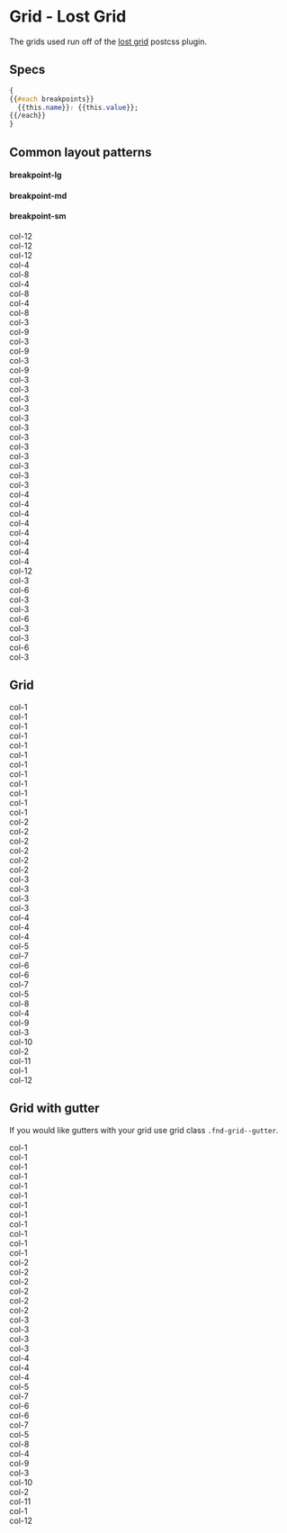 # Grid - Lost Grid

The grids used run off of the [lost grid](http://lostgrid.org/docs.html) postcss plugin.

## Specs

```css
{
{{#each breakpoints}}
  {{this.name}}: {{this.value}};
{{/each}}
}
```

## Common layout patterns

<div class="fnd-grid--gutter">
  <div class="fnd-grid--col-xlg-4">
    <h4>breakpoint-lg</h4>
  </div>
  <div class="fnd-grid--col-xlg-4">
    <h4>breakpoint-md</h4>
  </div>
  <div class="fnd-grid--col-xlg-4">
    <h4>breakpoint-sm</h4>
  </div>
</div>

<div class="fnd-grid--gutter">
  <div class="fnd-grid--col-xlg-4">
    <div class="fnd-grid demo-grid">
      <div class="fnd-grid--col-xlg-12">col-12</div>
    </div>
  </div>
  <div class="fnd-grid--col-xlg-4">
    <div class="fnd-grid demo-grid">
      <div class="fnd-grid--col-xlg-12">col-12</div>
    </div>
  </div>
  <div class="fnd-grid--col-xlg-4">
    <div class="fnd-grid demo-grid">
      <div class="fnd-grid--col-xlg-12">col-12</div>
    </div>
  </div>
</div>

<div class="fnd-grid--gutter">
  <div class="fnd-grid--col-xlg-4">
    <div class="fnd-grid demo-grid">
      <div class="fnd-grid--col-xlg-4">col-4</div>
      <div class="fnd-grid--col-xlg-8">col-8</div>
    </div>
  </div>
  <div class="fnd-grid--col-xlg-4">
    <div class="fnd-grid demo-grid">
      <div class="fnd-grid--col-xlg-4">col-4</div>
      <div class="fnd-grid--col-xlg-8">col-8</div>
    </div>
  </div>
  <div class="fnd-grid--col-xlg-4">
    <div class="fnd-grid demo-grid">
      <div class="fnd-grid--col-xlg-12">col-4</div>
      <div class="fnd-grid--col-xlg-12">col-8</div>
    </div>
  </div>
</div>

<div class="fnd-grid--gutter">
  <div class="fnd-grid--col-xlg-4">
    <div class="fnd-grid demo-grid">
      <div class="fnd-grid--col-xlg-3">col-3</div>
      <div class="fnd-grid--col-xlg-9">col-9</div>
    </div>
  </div>
  <div class="fnd-grid--col-xlg-4">
    <div class="fnd-grid demo-grid">
      <div class="fnd-grid--col-xlg-4">col-3</div>
      <div class="fnd-grid--col-xlg-8">col-9</div>
    </div>
  </div>
  <div class="fnd-grid--col-xlg-4">
    <div class="fnd-grid demo-grid">
      <div class="fnd-grid--col-xlg-12">col-3</div>
      <div class="fnd-grid--col-xlg-12">col-9</div>
    </div>
  </div>
</div>

<div class="fnd-grid--gutter">
  <div class="fnd-grid--col-xlg-4">
    <div class="fnd-grid demo-grid">
      <div class="fnd-grid--col-xlg-3">col-3</div>
      <div class="fnd-grid--col-xlg-3">col-3</div>
      <div class="fnd-grid--col-xlg-3">col-3</div>
      <div class="fnd-grid--col-xlg-3">col-3</div>
    </div>
  </div>
  <div class="fnd-grid--col-xlg-4">
    <div class="fnd-grid demo-grid">
      <div class="fnd-grid--col-xlg-12">col-3</div>
      <div class="fnd-grid--col-xlg-12">col-3</div>
      <div class="fnd-grid--col-xlg-12">col-3</div>
      <div class="fnd-grid--col-xlg-12">col-3</div>
    </div>
  </div>
  <div class="fnd-grid--col-xlg-4">
    <div class="fnd-grid demo-grid">
      <div class="fnd-grid--col-xlg-12">col-3</div>
      <div class="fnd-grid--col-xlg-12">col-3</div>
      <div class="fnd-grid--col-xlg-12">col-3</div>
      <div class="fnd-grid--col-xlg-12">col-3</div>
    </div>
  </div>
</div>

<div class="fnd-grid--gutter">
  <div class="fnd-grid--col-xlg-4">
    <div class="fnd-grid demo-grid">
      <div class="fnd-grid--col-xlg-4">col-4</div>
      <div class="fnd-grid--col-xlg-4">col-4</div>
      <div class="fnd-grid--col-xlg-4">col-4</div>
    </div>
  </div>
  <div class="fnd-grid--col-xlg-4">
    <div class="fnd-grid demo-grid">
      <div class="fnd-grid--col-xlg-12">col-4</div>
      <div class="fnd-grid--col-xlg-12">col-4</div>
      <div class="fnd-grid--col-xlg-12">col-4</div>
    </div>
  </div>
  <div class="fnd-grid--col-xlg-4">
    <div class="fnd-grid demo-grid">
      <div class="fnd-grid--col-xlg-12">col-4</div>
      <div class="fnd-grid--col-xlg-12">col-4</div>
      <div class="fnd-grid--col-xlg-12">col-12</div>
    </div>
  </div>
</div>

<div class="fnd-grid--gutter">
  <div class="fnd-grid--col-xlg-4">
    <div class="fnd-grid demo-grid">
      <div class="fnd-grid--col-xlg-3">col-3</div>
      <div class="fnd-grid--col-xlg-6">col-6</div>
      <div class="fnd-grid--col-xlg-3">col-3</div>
    </div>
  </div>
  <div class="fnd-grid--col-xlg-4">
    <div class="fnd-grid demo-grid">
      <div class="fnd-grid--col-xlg-12">col-3</div>
      <div class="fnd-grid--col-xlg-12">col-6</div>
      <div class="fnd-grid--col-xlg-12">col-3</div>
    </div>
  </div>
  <div class="fnd-grid--col-xlg-4">
    <div class="fnd-grid demo-grid">
      <div class="fnd-grid--col-xlg-12">col-3</div>
      <div class="fnd-grid--col-xlg-12">col-6</div>
      <div class="fnd-grid--col-xlg-12">col-3</div>
    </div>
  </div>
</div>





## Grid

<div class="fnd-grid demo-grid">
  <div class="fnd-grid--col-xlg-1">col-1</div>
  <div class="fnd-grid--col-xlg-1">col-1</div>
  <div class="fnd-grid--col-xlg-1">col-1</div>
  <div class="fnd-grid--col-xlg-1">col-1</div>
  <div class="fnd-grid--col-xlg-1">col-1</div>
  <div class="fnd-grid--col-xlg-1">col-1</div>
  <div class="fnd-grid--col-xlg-1">col-1</div>
  <div class="fnd-grid--col-xlg-1">col-1</div>
  <div class="fnd-grid--col-xlg-1">col-1</div>
  <div class="fnd-grid--col-xlg-1">col-1</div>
  <div class="fnd-grid--col-xlg-1">col-1</div>
  <div class="fnd-grid--col-xlg-1">col-1</div>
</div>

<div class="fnd-grid demo-grid">
  <div class="fnd-grid--col-xlg-2">col-2</div>
  <div class="fnd-grid--col-xlg-2">col-2</div>
  <div class="fnd-grid--col-xlg-2">col-2</div>
  <div class="fnd-grid--col-xlg-2">col-2</div>
  <div class="fnd-grid--col-xlg-2">col-2</div>
  <div class="fnd-grid--col-xlg-2">col-2</div>
</div>

<div class="fnd-grid demo-grid">
  <div class="fnd-grid--col-xlg-3">col-3</div>
  <div class="fnd-grid--col-xlg-3">col-3</div>
  <div class="fnd-grid--col-xlg-3">col-3</div>
  <div class="fnd-grid--col-xlg-3">col-3</div>
</div>

<div class="fnd-grid demo-grid">
  <div class="fnd-grid--col-xlg-4">col-4</div>
  <div class="fnd-grid--col-xlg-4">col-4</div>
  <div class="fnd-grid--col-xlg-4">col-4</div>
</div>

<div class="fnd-grid demo-grid">
  <div class="fnd-grid--col-xlg-5">col-5</div>
  <div class="fnd-grid--col-xlg-7">col-7</div>
</div>

<div class="fnd-grid demo-grid">
  <div class="fnd-grid--col-xlg-6">col-6</div>
  <div class="fnd-grid--col-xlg-6">col-6</div>
</div>

<div class="fnd-grid demo-grid">
  <div class="fnd-grid--col-xlg-7">col-7</div>
  <div class="fnd-grid--col-xlg-5">col-5</div>
</div>

<div class="fnd-grid demo-grid">
  <div class="fnd-grid--col-xlg-8">col-8</div>
  <div class="fnd-grid--col-xlg-4">col-4</div>
</div>

<div class="fnd-grid demo-grid">
  <div class="fnd-grid--col-xlg-9">col-9</div>
  <div class="fnd-grid--col-xlg-3">col-3</div>
</div>

<div class="fnd-grid demo-grid">
  <div class="fnd-grid--col-xlg-10">col-10</div>
  <div class="fnd-grid--col-xlg-2">col-2</div>
</div>

<div class="fnd-grid demo-grid">
  <div class="fnd-grid--col-xlg-11">col-11</div>
  <div class="fnd-grid--col-xlg-1">col-1</div>
</div>

<div class="fnd-grid demo-grid">
  <div class="fnd-grid--col-xlg-12">col-12</div>
</div>

## Grid with gutter

If you would like gutters with your grid use grid class `.fnd-grid--gutter`.

<div class="fnd-grid--gutter demo-grid">
  <div class="fnd-grid--col-xlg-1">col-1</div>
  <div class="fnd-grid--col-xlg-1">col-1</div>
  <div class="fnd-grid--col-xlg-1">col-1</div>
  <div class="fnd-grid--col-xlg-1">col-1</div>
  <div class="fnd-grid--col-xlg-1">col-1</div>
  <div class="fnd-grid--col-xlg-1">col-1</div>
  <div class="fnd-grid--col-xlg-1">col-1</div>
  <div class="fnd-grid--col-xlg-1">col-1</div>
  <div class="fnd-grid--col-xlg-1">col-1</div>
  <div class="fnd-grid--col-xlg-1">col-1</div>
  <div class="fnd-grid--col-xlg-1">col-1</div>
  <div class="fnd-grid--col-xlg-1">col-1</div>
</div>

<div class="fnd-grid--gutter demo-grid">
  <div class="fnd-grid--col-xlg-2">col-2</div>
  <div class="fnd-grid--col-xlg-2">col-2</div>
  <div class="fnd-grid--col-xlg-2">col-2</div>
  <div class="fnd-grid--col-xlg-2">col-2</div>
  <div class="fnd-grid--col-xlg-2">col-2</div>
  <div class="fnd-grid--col-xlg-2">col-2</div>
</div>

<div class="fnd-grid--gutter demo-grid">
  <div class="fnd-grid--col-xlg-3">col-3</div>
  <div class="fnd-grid--col-xlg-3">col-3</div>
  <div class="fnd-grid--col-xlg-3">col-3</div>
  <div class="fnd-grid--col-xlg-3">col-3</div>
</div>

<div class="fnd-grid--gutter demo-grid">
  <div class="fnd-grid--col-xlg-4">col-4</div>
  <div class="fnd-grid--col-xlg-4">col-4</div>
  <div class="fnd-grid--col-xlg-4">col-4</div>
</div>

<div class="fnd-grid--gutter demo-grid">
  <div class="fnd-grid--col-xlg-5">col-5</div>
  <div class="fnd-grid--col-xlg-7">col-7</div>
</div>

<div class="fnd-grid--gutter demo-grid">
  <div class="fnd-grid--col-xlg-6">col-6</div>
  <div class="fnd-grid--col-xlg-6">col-6</div>
</div>

<div class="fnd-grid--gutter demo-grid">
  <div class="fnd-grid--col-xlg-7">col-7</div>
  <div class="fnd-grid--col-xlg-5">col-5</div>
</div>

<div class="fnd-grid--gutter demo-grid">
  <div class="fnd-grid--col-xlg-8">col-8</div>
  <div class="fnd-grid--col-xlg-4">col-4</div>
</div>

<div class="fnd-grid--gutter demo-grid">
  <div class="fnd-grid--col-xlg-9">col-9</div>
  <div class="fnd-grid--col-xlg-3">col-3</div>
</div>

<div class="fnd-grid--gutter demo-grid">
  <div class="fnd-grid--col-xlg-10">col-10</div>
  <div class="fnd-grid--col-xlg-2">col-2</div>
</div>

<div class="fnd-grid--gutter demo-grid">
  <div class="fnd-grid--col-xlg-11">col-11</div>
  <div class="fnd-grid--col-xlg-1">col-1</div>
</div>

<div class="fnd-grid--gutter demo-grid">
  <div class="fnd-grid--col-xlg-12">col-12</div>
</div>
